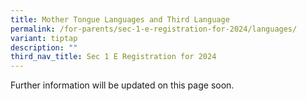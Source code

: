 ```yaml
---
title: Mother Tongue Languages and Third Language
permalink: /for-parents/sec-1-e-registration-for-2024/languages/
variant: tiptap
description: ""
third_nav_title: Sec 1 E Registration for 2024
---
```

<p>Further information will be updated on this page soon.</p>